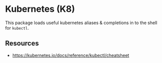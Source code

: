 # Kubernetes (K8)

This package loads useful kubernetes aliases & completions in to the shell for
`kubectl`.

## Resources

- https://kubernetes.io/docs/reference/kubectl/cheatsheet
